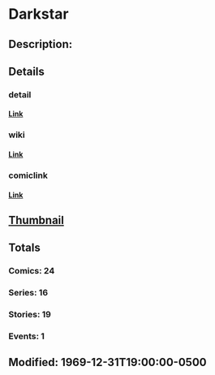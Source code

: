 # Darkstar
## Description: 
## Details
### detail
#### [Link](http://marvel.com/characters/512/darkstar?utm_campaign=apiRef&utm_source=225578a89fc76f3d20fbffda5d17a88d)
### wiki
#### [Link](http://marvel.com/universe/Darkstar_(Laynia_Petrovna)?utm_campaign=apiRef&utm_source=225578a89fc76f3d20fbffda5d17a88d)
### comiclink
#### [Link](http://marvel.com/comics/characters/1009266/darkstar?utm_campaign=apiRef&utm_source=225578a89fc76f3d20fbffda5d17a88d)
## [Thumbnail](http://i.annihil.us/u/prod/marvel/i/mg/d/20/4ce59f77ea6f1.jpg)
## Totals
### Comics: 24
### Series: 16
### Stories: 19
### Events: 1
## Modified: 1969-12-31T19:00:00-0500